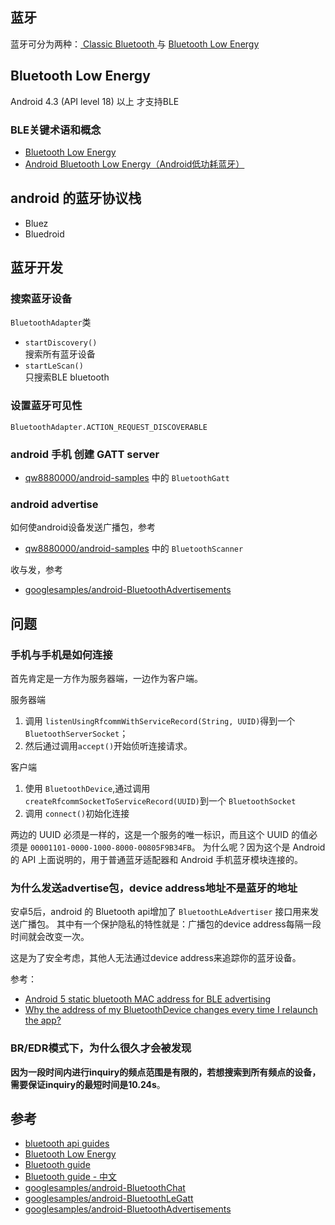 
[1]: https://developer.android.com/guide/topics/connectivity/bluetooth.html?hl=zh-cn "API Guides"
[2]: https://developer.android.com/guide/topics/connectivity/bluetooth.html "Classic Bluetooth"
[3]: https://developer.android.com/guide/topics/connectivity/bluetooth-le.html#terms "Bluetooth Low Energy"

## 蓝牙

蓝牙可分为两种：[ Classic Bluetooth ][2] 与 [ Bluetooth Low Energy ][3]

## Bluetooth Low Energy

Android 4.3 (API level 18) 以上 才支持BLE

### BLE关键术语和概念

* [Bluetooth Low Energy]( https://developer.android.com/guide/topics/connectivity/bluetooth-le.html#terms ) 
* [Android Bluetooth Low Energy（Android低功耗蓝牙）](http://blog.csdn.net/qinxiandiqi/article/details/40741269)

## android 的蓝牙协议栈

* Bluez
* Bluedroid

## 蓝牙开发

### 搜索蓝牙设备

`BluetoothAdapter`类
* `startDiscovery()`   
    搜索所有蓝牙设备
* `startLeScan()`  
    只搜索BLE bluetooth

### 设置蓝牙可见性

`BluetoothAdapter.ACTION_REQUEST_DISCOVERABLE`

### android 手机 创建 GATT server

* [qw8880000/android-samples](https://github.com/qw8880000/android-samples) 中的 `BluetoothGatt`

### android advertise

如何使android设备发送广播包，参考
* [qw8880000/android-samples](https://github.com/qw8880000/android-samples) 中的 `BluetoothScanner`

收与发，参考
* [googlesamples/android-BluetoothAdvertisements](https://github.com/googlesamples/android-BluetoothAdvertisements)

## 问题

### 手机与手机是如何连接

首先肯定是一方作为服务器端，一边作为客户端。

服务器端
1. 调用 `listenUsingRfcommWithServiceRecord(String, UUID)`得到一个 `BluetoothServerSocket`；
1. 然后通过调用`accept()`开始侦听连接请求。

客户端
1. 使用 `BluetoothDevice`,通过调用 `createRfcommSocketToServiceRecord(UUID)`到一个 `BluetoothSocket`
1. 调用 `connect()`初始化连接

两边的 UUID 必须是一样的，这是一个服务的唯一标识，而且这个 UUID 的值必须是 `00001101-0000-1000-8000-00805F9B34FB`。
为什么呢？因为这个是 Android 的 API 上面说明的，用于普通蓝牙适配器和 Android 手机蓝牙模块连接的。

### 为什么发送advertise包，device address地址不是蓝牙的地址

安卓5后，android 的 Bluetooth api增加了 `BluetoothLeAdvertiser` 接口用来发送广播包。
其中有一个保护隐私的特性就是：广播包的device address每隔一段时间就会改变一次。

这是为了安全考虑，其他人无法通过device address来追踪你的蓝牙设备。


参考：
* [Android 5 static bluetooth MAC address for BLE advertising](http://stackoverflow.com/questions/28602672/android-5-static-bluetooth-mac-address-for-ble-advertising)
* [Why the address of my BluetoothDevice changes every time I relaunch the app?](http://stackoverflow.com/questions/36180407/why-the-address-of-my-bluetoothdevice-changes-every-time-i-relaunch-the-app)

### BR/EDR模式下，为什么很久才会被发现

**因为一段时间内进行inquiry的频点范围是有限的，若想搜索到所有频点的设备，需要保证inquiry的最短时间是10.24s**。

## 参考

* [bluetooth api guides](https://developer.android.google.cn/guide/topics/connectivity/bluetooth.html?hl=zh-cn)
* [Bluetooth Low Energy](https://developer.android.google.cn/guide/topics/connectivity/bluetooth-le.html?hl=zh-cn)
* [Bluetooth guide](https://developer.android.com/guide/topics/connectivity/bluetooth.html)
* [Bluetooth guide - 中文](http://www.jianshu.com/p/fc46c154eb77)
* [googlesamples/android-BluetoothChat](https://github.com/googlesamples/android-BluetoothChat)
* [googlesamples/android-BluetoothLeGatt](https://github.com/googlesamples/android-BluetoothLeGatt)
* [googlesamples/android-BluetoothAdvertisements](https://github.com/googlesamples/android-BluetoothAdvertisements)

